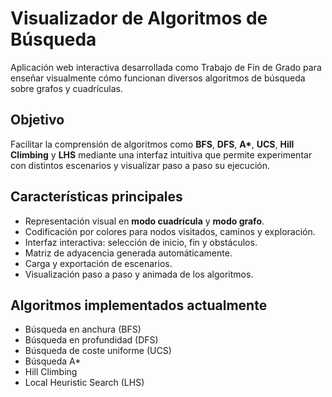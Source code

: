 #  Visualizador de Algoritmos de Búsqueda

Aplicación web interactiva desarrollada como Trabajo de Fin de Grado para enseñar visualmente cómo funcionan diversos algoritmos de búsqueda sobre grafos y cuadrículas.

##  Objetivo

Facilitar la comprensión de algoritmos como **BFS**, **DFS**, **A\***, **UCS**, **Hill Climbing** y **LHS** mediante una interfaz intuitiva que permite experimentar con distintos escenarios y visualizar paso a paso su ejecución.

##  Características principales

-  Representación visual en **modo cuadrícula** y **modo grafo**.
-  Codificación por colores para nodos visitados, caminos y exploración.
-  Interfaz interactiva: selección de inicio, fin y obstáculos.
-  Matriz de adyacencia generada automáticamente.
-  Carga y exportación de escenarios.
-  Visualización paso a paso y animada de los algoritmos.


##  Algoritmos implementados actualmente

- Búsqueda en anchura (BFS)  
- Búsqueda en profundidad (DFS)  
- Búsqueda de coste uniforme (UCS)  
- Búsqueda A\*  
- Hill Climbing  
- Local Heuristic Search (LHS)
